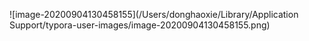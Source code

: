 ![image-20200904130458155](/Users/donghaoxie/Library/Application Support/typora-user-images/image-20200904130458155.png) 

